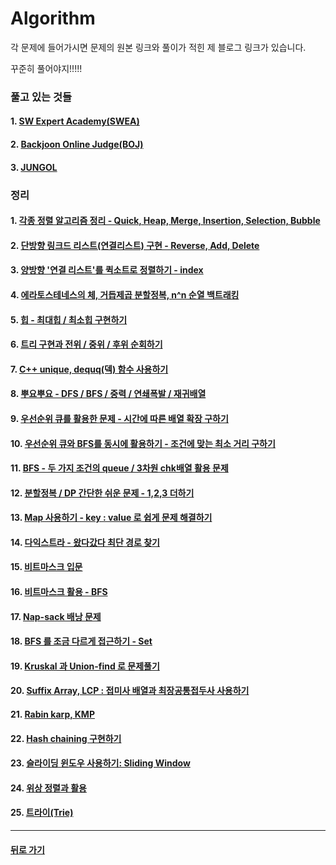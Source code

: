 # Algorithm

각 문제에 들어가시면 문제의 원본 링크와 풀이가 적힌 제 블로그 링크가 있습니다.

꾸준히 풀어야지!!!!!

### 풀고 있는 것들

#### 1. [SW Expert Academy(SWEA)](SWEA)

#### 2. [Backjoon Online Judge(BOJ)](BOJ)

#### 3. [JUNGOL](jungol)

<p>

### 정리

#### 1. [각종 정렬 알고리즘 정리 - Quick, Heap, Merge, Insertion, Selection, Bubble](http://1ilsang.blog.me/221362450863)

#### 2. [단방향 링크드 리스트(연결리스트) 구현 - Reverse, Add, Delete](http://1ilsang.blog.me/221300304296)

#### 3. [양방향 '연결 리스트'를 퀵소트로 정렬하기 - index](http://1ilsang.blog.me/221367224505)

#### 4. [에라토스테네스의 체, 거듭제곱 분할정복, n^n 순열 백트래킹](http://1ilsang.blog.me/221366753276)

#### 5. [힙 - 최대힙 / 최소힙 구현하기](http://1ilsang.blog.me/221369119617)

#### 6. [트리 구현과 전위 / 중위 / 후위 순회하기](http://1ilsang.blog.me/221369626963)

#### 7. [C++ unique, dequq(덱) 함수 사용하기](http://1ilsang.blog.me/221372942281)

#### 8. [뿌요뿌요 - DFS / BFS / 중력 / 연쇄폭발 / 재귀배열](http://1ilsang.blog.me/221375526869)

#### 9. [우선순위 큐를 활용한 문제 - 시간에 따른 배열 확장 구하기](http://1ilsang.blog.me/221376301628)

#### 10. [우선순위 큐와 BFS를 동시에 활용하기 - 조건에 맞는 최소 거리 구하기](http://1ilsang.blog.me/221384331252)

#### 11. [BFS - 두 가지 조건의 queue / 3차원 chk배열 활용 문제](http://1ilsang.blog.me/221379416759)

#### 12. [분할정복 / DP 간단한 쉬운 문제 - 1,2,3 더하기](http://1ilsang.blog.me/221413697150)

#### 13. [Map 사용하기 - key : value 로 쉽게 문제 해결하기](http://1ilsang.blog.me/221429769958)

#### 14. [다익스트라 - 왔다갔다 최단 경로 찾기](https://blog.naver.com/1ilsang/221420532745)

#### 15. [비트마스크 입문](http://1ilsang.blog.me/221446095017)

#### 16. [비트마스크 활용 - BFS](http://1ilsang.blog.me/221442344756)

#### 17. [Nap-sack 배낭 문제](http://1ilsang.blog.me/221438509136)

#### 18. [BFS 를 조금 다르게 접근하기 - Set](http://1ilsang.blog.me/221445986259)

#### 19. [Kruskal 과 Union-find 로 문제풀기](http://1ilsang.blog.me/221470205431)

#### 20. [Suffix Array, LCP : 접미사 배열과 최장공통접두사 사용하기](http://1ilsang.blog.me/221475165220)

#### 21. [Rabin karp, KMP](http://1ilsang.blog.me/221502910608)

#### 22. [Hash chaining 구현하기](http://1ilsang.blog.me/221502915637)

#### 23. [슬라이딩 윈도우 사용하기: Sliding Window](http://1ilsang.blog.me/221505885296)

#### 24. [위상 정렬과 활용](http://1ilsang.blog.me/221516936340)

#### 25. [트라이(Trie)](http://1ilsang.blog.me/221518648956)


- - -

#### [뒤로 가기](./../../..)
